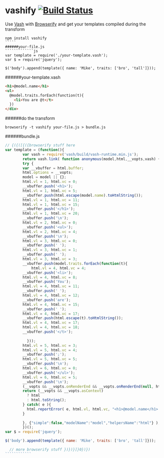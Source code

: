vashify [![Build Status](https://travis-ci.org/chevett/vashify.png)](https://travis-ci.org/chevett/vashify)
=======

Use [Vash](https://github.com/kirbysayshi/vash) with [Browserify](https://github.com/substack/node-browserify) and get your templates compiled during the transform
``````
npm install vashify
`````
######your-file.js
`````````````js
var template = require('./your-template.vash');
var $ = require('jquery');

$('body').append(template({ name: 'Mike', traits: ['bro', 'tall']}));
```````````````
######your-template.vash
`````````````html
<h1>@model.name</h1>
<ul>
  @model.traits.forEach(function(t){ 
    <li>You are @t</t>
  })
</div>
```````````````
######do the transform
```````````````
browserify -t vashify your-file.js > bundle.js
```````````````
######bundle.js
```````````````js
// {({([{({browserify stuff here
var template = (function(){
        var vash = require('vash/build/vash-runtime.min.js');
        return vash.link( function anonymous(model,html,__vopts,vash) {
        try {
        var __vbuffer = html.buffer;
        html.options = __vopts;
        model = model || {};
        html.vl = 1, html.vc = 0;
        __vbuffer.push('<h1>');
        html.vl = 1, html.vc = 5;
        __vbuffer.push(html.escape(model.name).toHtmlString());
        html.vl = 1, html.vc = 11;
        html.vl = 1, html.vc = 15;
        __vbuffer.push('</h1>');
        html.vl = 1, html.vc = 20;
        __vbuffer.push('\n');
        html.vl = 2, html.vc = 0;
        __vbuffer.push('<ul>');
        html.vl = 2, html.vc = 4;
        __vbuffer.push('\n');
        html.vl = 3, html.vc = 0;
        __vbuffer.push(' ');
        html.vl = 3, html.vc = 1;
        __vbuffer.push(' ');
        html.vl = 3, html.vc = 3;
        __vbuffer.push(model.traits.forEach(function(t){
            html.vl = 4, html.vc = 4;
        __vbuffer.push('<li>');
        html.vl = 4, html.vc = 8;
        __vbuffer.push('You');
        html.vl = 4, html.vc = 11;
        __vbuffer.push(' ');
        html.vl = 4, html.vc = 12;
        __vbuffer.push('are');
        html.vl = 4, html.vc = 15;
        __vbuffer.push(' ');
        html.vl = 4, html.vc = 17;
        __vbuffer.push(html.escape(t).toHtmlString());
        html.vl = 4, html.vc = 17;
        html.vl = 4, html.vc = 18;
        __vbuffer.push('</t>');
        
          }));
        html.vl = 5, html.vc = 3;
        html.vl = 5, html.vc = 4;
        __vbuffer.push(';');
        html.vl = 5, html.vc = 5;
        __vbuffer.push('\n');
        html.vl = 6, html.vc = 0;
        __vbuffer.push('</ul>');
        html.vl = 6, html.vc = 5;
        __vbuffer.push('\n');
        (__vopts && __vopts.onRenderEnd && __vopts.onRenderEnd(null, html));
        return (__vopts && __vopts.asContext)
          ? html
          : html.toString();
        } catch( e ){
          html.reportError( e, html.vl, html.vc, "<h1>@model.name</h1>!LB!<ul>!LB!  @model.traits.forEach(function(t){ !LB!    <li>You are @t</t>!LB!  });!LB!</ul>!LB!" );
        }
        
        }, {"simple":false,"modelName":"model","helpersName":"html"} );
        })();
var $ = require('jquery');

$('body').append(template({ name: 'Mike', traits: ['bro', 'tall']}));

  // more browserify stuff })})}]}0})})
````````````
